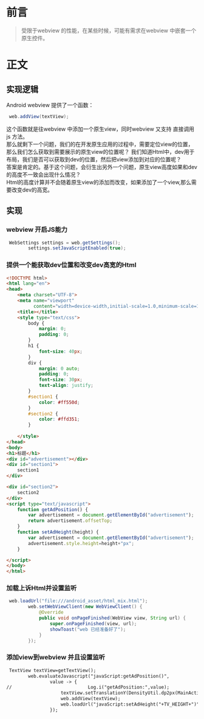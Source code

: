 # 前言
> 受限于webview 的性能，在某些时候，可能有需求在webview 中嵌套一个原生控件。
# 正文
## 实现逻辑
Android webview 提供了一个函数：
```java
 web.addView(textView);
```
这个函数就是往webview 中添加一个原生view，同时webview 又支持 直接调用js 方法。<br>
那么就剩下一个问题，我们的在开发原生应用的过程中，需要定位view的位置，那么我们怎么获取到需要展示的原生view的位置呢？
我们知道Html中，dev用于布局，我们是否可以获取到dev的位置，然后把view添加到对应的位置呢？<br>
答案是肯定的。基于这个问题，会衍生出另外一个问题，原生view高度如果和dev的高度不一致会出现什么情况？<br>
Html的高度计算并不会随着原生view的添加而改变，如果添加了一个view,那么需要改变dev的高宽。
## 实现
### webview 开启JS能力
````java
 WebSettings settings = web.getSettings();
        settings.setJavaScriptEnabled(true);
````
### 提供一个能获取dev位置和改变dev高宽的Html
````html
<!DOCTYPE html>
<html lang="en">
<head>
    <meta charset="UTF-8">
    <meta name="viewport"
          content="width=device-width,initial-scale=1.0,minimum-scale=1.0,maximum-scale=1.0,user-scalable=no"/>
    <title></title>
    <style type="text/css">
        body {
            margin: 0;
            padding: 0;
        }
        h1 {
            font-size: 40px;
        }
        div {
            margin: 0 auto;
            padding: 0;
            font-size: 30px;
            text-align: justify;
        }
        #section1 {
            color: #ff550d;
        }
        #section2 {
            color: #ffd351;
        }
    
    </style>
</head>
<body>
<h1>标题</h1>
<div id="advertisement"></div>
<div id="section1">
    section1 　　
</div>

<div id="section2">
    section2 　
</div>
<script type="text/javascript">
    function getAdPosition() {
        var advertisement = document.getElementById("advertisement");
        return advertisement.offsetTop;
    }
    function setAdHeight(height) {
        var advertisement = document.getElementById("advertisement");
        advertisement.style.height=height+"px";
    }

</script>
</body>
</html>
````
### 加载上诉Html并设置监听
````java
 web.loadUrl("file:///android_asset/html_mix.html");
        web.setWebViewClient(new WebViewClient() {
            @Override
            public void onPageFinished(WebView view, String url) {
                super.onPageFinished(view, url);
                showToast("web 已经准备好了");
            }
        });
````
### 添加view到webview 并且设置监听
````html
 TextView textView=getTextView();
        web.evaluateJavascript("javaScript:getAdPosition()",
                value -> {
//                            Log.i("getAdPosition:",value);
                    textView.setTranslationY(DensityUtil.dp2px(MainActivity.this,Float.parseFloat(value)));
                    web.addView(textView);
                    web.loadUrl("javaScript:setAdHeight("+TV_HEIGHT+")");
                });
````